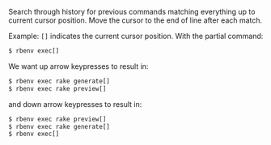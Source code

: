 Search through history for previous commands matching everything up to current cursor position. Move the cursor to the end of line after each match.

Example:
`[]` indicates the current cursor position. With the partial command:

```sh
$ rbenv exec[]
```
We want up arrow keypresses to result in:

```sh
$ rbenv exec rake generate[]
$ rbenv exec rake preview[]
```
and down arrow keypresses to result in:

```sh
$ rbenv exec rake preview[]
$ rbenv exec rake generate[]
$ rbenv exec[]
```

